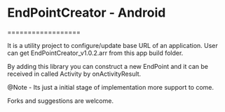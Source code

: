 # EndPointCreator - Android
==================

It is a utility project to configure/update base URL of an application.
User can get EndPointCreator_v1.0.2.arr from this app build folder.

By adding this library you can construct a new EndPoint and it can be received in called Activity by onActivityResult.


@Note - Its just a initial stage of implementation more support to come.

Forks and suggestions are welcome.
